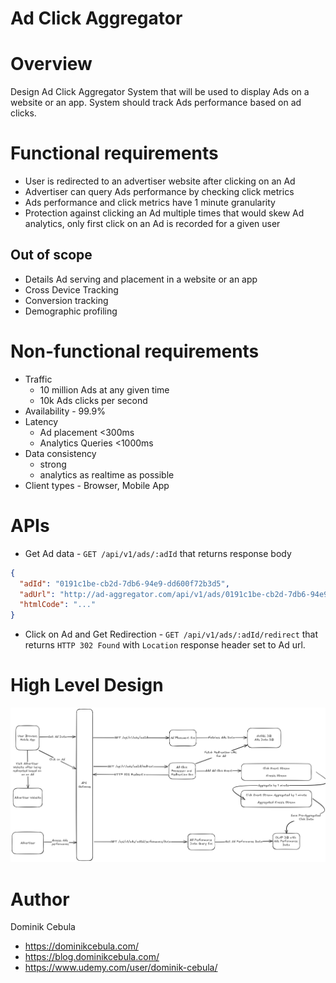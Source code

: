 # Ad Click Aggregator

# Overview

Design Ad Click Aggregator System that will be used to display Ads on a website or an app. System should track Ads
performance based on ad clicks.

# Functional requirements

* User is redirected to an advertiser website after clicking on an Ad
* Advertiser can query Ads performance by checking click metrics
* Ads performance and click metrics have 1 minute granularity
* Protection against clicking an Ad multiple times that would skew Ad analytics, only first click on an Ad is recorded
  for a given user

## Out of scope

* Details Ad serving and placement in a website or an app
* Cross Device Tracking
* Conversion tracking
* Demographic profiling

# Non-functional requirements

* Traffic
  * 10 million Ads at any given time
  * 10k Ads clicks per second
* Availability - 99.9%
* Latency
  * Ad placement <300ms
  * Analytics Queries <1000ms
* Data consistency
  * strong
  * analytics as realtime as possible
* Client types - Browser, Mobile App

# APIs

* Get Ad data - `GET /api/v1/ads/:adId` that returns response body

```json
{
  "adId": "0191c1be-cb2d-7db6-94e9-dd600f72b3d5",
  "adUrl": "http://ad-aggregator.com/api/v1/ads/0191c1be-cb2d-7db6-94e9-dd600f72b3d5/redirect",
  "htmlCode": "..."
}
```

* Click on Ad and Get Redirection - `GET /api/v1/ads/:adId/redirect` that returns `HTTP 302 Found` with `Location`
  response header set to Ad url.

# High Level Design

![diagram.png](diagram.png)

# Author

Dominik Cebula

* https://dominikcebula.com/
* https://blog.dominikcebula.com/
* https://www.udemy.com/user/dominik-cebula/
